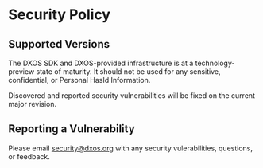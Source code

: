 # Security Policy

## Supported Versions

The DXOS SDK and DXOS-provided infrastructure is at a technology-preview state of maturity. It should not be used for any sensitive, confidential, or Personal HasId Information.

Discovered and reported security vulnerabilities will be fixed on the current major revision.

## Reporting a Vulnerability

Please email security@dxos.org with any security vulerabilities, questions, or feedback.
